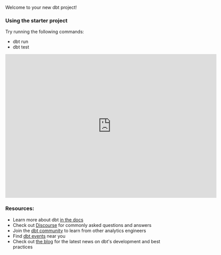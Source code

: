 Welcome to your new dbt project!

### Using the starter project

Try running the following commands:
- dbt run
- dbt test


<iframe 
  width="660"
  height="450"
  src="https://datastudio.google.com/embed/reporting/18ca8542-1971-4fc6-aa67-38fb2161f4a6/page/pfCyC"
  frameborder="0"
  allow="accelerometer; autoplay; encrypted-media; gyroscope; picture-in-picture"
  allowfullscreen>
</iframe>

<!-- https://datastudio.google.com/embed/reporting/18ca8542-1971-4fc6-aa67-38fb2161f4a6/page/pfCyC -->
<!-- <iframe width="600" height="450" src="https://datastudio.google.com/embed/reporting/18ca8542-1971-4fc6-aa67-38fb2161f4a6/page/pfCyC"  style="border:0" allowfullscreen></iframe> -->


### Resources:
- Learn more about dbt [in the docs](https://docs.getdbt.com/docs/introduction)
- Check out [Discourse](https://discourse.getdbt.com/) for commonly asked questions and answers
- Join the [dbt community](http://community.getbdt.com/) to learn from other analytics engineers
- Find [dbt events](https://events.getdbt.com) near you
- Check out [the blog](https://blog.getdbt.com/) for the latest news on dbt's development and best practices
